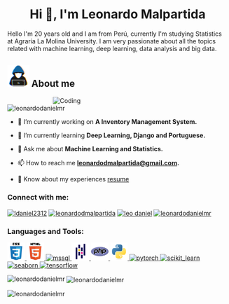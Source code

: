 <h1 align="center">Hi 👋, I'm Leonardo Malpartida</h1>
Hello I'm 20 years old and I am from Perú, currently I'm studying Statistics at Agraria La Molina University. I am very passionate about all the topics related with machine learning, deep learning, data analysis and big data.

## <picture><img src = "https://github.com/0xAbdulKhalid/0xAbdulKhalid/raw/main/assets/mdImages/about_me.gif" width = 50px></picture> **About me**
<img align="right" alt="Coding" width="400" src="https://i.pinimg.com/originals/e4/26/70/e426702edf874b181aced1e2fa5c6cde.gif">

<p align="left"> <img src="https://komarev.com/ghpvc/?username=leonardodanielmr&label=Profile%20views&color=0e75b6&style=flat" alt="leonardodanielmr" /> </p>

- 🔭 I’m currently working on **A Inventory Management System.**

- 🌱 I’m currently learning **Deep Learning, Django and Portuguese.**

- 💬 Ask me about **Machine Learning and Statistics.**

- 📫 How to reach me **leonardodmalpartida@gmail.com.**

- 📄 Know about my experiences [resume](https://drive.google.com/file/d/1dn-99UfEudMBZ8bAIliexqwceUhwimtV/view?usp=sharing)

<h3 align="left">Connect with me:</h3>
<p align="left">
<a href="https://twitter.com/ldaniel2312" target="blank"><img align="center" src="https://raw.githubusercontent.com/rahuldkjain/github-profile-readme-generator/master/src/images/icons/Social/twitter.svg" alt="ldaniel2312" height="30" width="40" /></a>
<a href="https://linkedin.com/in/leonardomalpartida" target="blank"><img align="center" src="https://raw.githubusercontent.com/rahuldkjain/github-profile-readme-generator/master/src/images/icons/Social/linked-in-alt.svg" alt="leonardodmalpartida" height="30" width="40" /></a>
<a href="https://www.facebook.com/leo.daniel.98892" target="blank"><img align="center" src="https://raw.githubusercontent.com/rahuldkjain/github-profile-readme-generator/master/src/images/icons/Social/facebook.svg" alt="leo daniel" height="30" width="40" /></a>
<a href="https://instagram.com/leonardodanielmr" target="blank"><img align="center" src="https://raw.githubusercontent.com/rahuldkjain/github-profile-readme-generator/master/src/images/icons/Social/instagram.svg" alt="leonardodanielmr" height="30" width="40" /></a>
</p>

<h3 align="left">Languages and Tools:</h3>
<p align="left"> <a href="https://www.w3schools.com/css/" target="_blank" rel="noreferrer"> <img src="https://raw.githubusercontent.com/devicons/devicon/master/icons/css3/css3-original-wordmark.svg" alt="css3" width="40" height="40"/> </a> <a href="https://www.w3.org/html/" target="_blank" rel="noreferrer"> <img src="https://raw.githubusercontent.com/devicons/devicon/master/icons/html5/html5-original-wordmark.svg" alt="html5" width="40" height="40"/> </a> <a href="https://www.microsoft.com/en-us/sql-server" target="_blank" rel="noreferrer"> <img src="https://www.svgrepo.com/show/303229/microsoft-sql-server-logo.svg" alt="mssql" width="40" height="40"/> </a> <a href="https://pandas.pydata.org/" target="_blank" rel="noreferrer"> <img src="https://raw.githubusercontent.com/devicons/devicon/2ae2a900d2f041da66e950e4d48052658d850630/icons/pandas/pandas-original.svg" alt="pandas" width="40" height="40"/> </a> <a href="https://www.php.net" target="_blank" rel="noreferrer"> <img src="https://raw.githubusercontent.com/devicons/devicon/master/icons/php/php-original.svg" alt="php" width="40" height="40"/> </a> <a href="https://www.python.org" target="_blank" rel="noreferrer"> <img src="https://raw.githubusercontent.com/devicons/devicon/master/icons/python/python-original.svg" alt="python" width="40" height="40"/> </a> <a href="https://pytorch.org/" target="_blank" rel="noreferrer"> <img src="https://www.vectorlogo.zone/logos/pytorch/pytorch-icon.svg" alt="pytorch" width="40" height="40"/> </a> <a href="https://scikit-learn.org/" target="_blank" rel="noreferrer"> <img src="https://upload.wikimedia.org/wikipedia/commons/0/05/Scikit_learn_logo_small.svg" alt="scikit_learn" width="40" height="40"/> </a> <a href="https://seaborn.pydata.org/" target="_blank" rel="noreferrer"> <img src="https://seaborn.pydata.org/_images/logo-mark-lightbg.svg" alt="seaborn" width="40" height="40"/> </a> <a href="https://www.tensorflow.org" target="_blank" rel="noreferrer"> <img src="https://www.vectorlogo.zone/logos/tensorflow/tensorflow-icon.svg" alt="tensorflow" width="40" height="40"/> </a> </p>

<p><img align="left" src="https://github-readme-stats.vercel.app/api/top-langs?username=leonardodanielmr&show_icons=true&locale=en&layout=compact" alt="leonardodanielmr" /></p>

<p>&nbsp;<img align="center" src="https://github-readme-stats.vercel.app/api?username=leonardodanielmr&show_icons=true&locale=en" alt="leonardodanielmr" /></p>

<p><img align="center" src="https://github-readme-streak-stats.herokuapp.com/?user=leonardodanielmr&" alt="leonardodanielmr" /></p>
